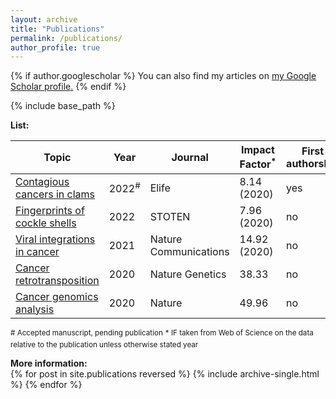 ```yaml
---
layout: archive
title: "Publications"
permalink: /publications/
author_profile: true
---
```


{% if author.googlescholar %}
  You can also find my articles on <u><a href="{{author.googlescholar}}">my Google Scholar profile</a>.</u>
{% endif %}

{% include base_path %}  

**List:**  

| Topic  | Year | Journal | Impact Factor<sup>*</sup> | First authorship |
| ------------- | ------------- | ------------- | ------------- |------------- |
| [Contagious cancers in clams](https://albruzos.github.io/publication/2022-01-18-PAPER-eLife-ClamsContagiousCancers) | 2022<sup>#</sup>  | Elife  | 8.14 (2020) | yes |
| [Fingerprints of cockle shells](https://albruzos.github.io/publication/2022-01-08-PAPER_STOTEN_CockleShellsFingerprints) | 2022  | STOTEN  | 7.96 (2020)  | no |
| [Viral integrations in cancer](https://albruzos.github.io/publication/2021-10-25-PAPER_NatureCommunications_HeptatitisBintegrations) | 2021  | Nature Communications  | 14.92 (2020) | no |
| [Cancer retrotransposition](https://albruzos.github.io/publication/2020-02-05-PAPER2_NatureGenetics_PCAWG-retrotransposition) | 2020  | Nature Genetics  | 38.33 | no |
| [Cancer genomics analysis](https://albruzos.github.io/publication/2020-02-05-PAPER1_Nature_PCAWG) | 2020  | Nature  | 49.96 | no |

<sup># Accepted manuscript, pending publication</sup> 
<sup>* IF taken from Web of Science on the data relative to the publication unless otherwise stated year</sup>

**More information:**  
{% for post in site.publications reversed %}
  {% include archive-single.html %}
{% endfor %}
